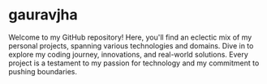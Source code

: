 # gauravjha
Welcome to my GitHub repository! Here, you'll find an eclectic mix of my personal projects, spanning various technologies and domains. Dive in to explore my coding journey, innovations, and real-world solutions. Every project is a testament to my passion for technology and my commitment to pushing boundaries.
